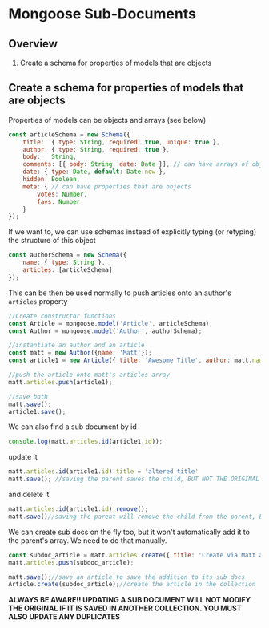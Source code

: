 # Mongoose Sub-Documents

## Overview

1. Create a schema for properties of models that are objects

## Create a schema for properties of models that are objects

Properties of models can be objects and arrays (see below)

```javascript
const articleSchema = new Schema({
	title:  { type: String, required: true, unique: true },
	author: { type: String, required: true },
	body:   String,
	comments: [{ body: String, date: Date }], // can have arrays of objects with specific properties
	date: { type: Date, default: Date.now },
	hidden: Boolean,
	meta: { // can have properties that are objects
		votes: Number,
		favs: Number
	}
});
```

If we want to, we can use schemas instead of explicitly typing (or retyping) the structure of this object

```javascript
const authorSchema = new Schema({
	name: { type: String },
	articles: [articleSchema]
});
```

This can be then be used normally to push articles onto an author's `articles` property

```javascript
//Create constructor functions
const Article = mongoose.model('Article', articleSchema);
const Author = mongoose.model('Author', authorSchema);

//instantiate an author and an article
const matt = new Author({name: 'Matt'});
const article1 = new Article({ title: 'Awesome Title', author: matt.name }); //Note that

//push the article onto matt's articles array
matt.articles.push(article1);

//save both
matt.save();
article1.save();
```

We can also find a sub document by id

```javascript
console.log(matt.articles.id(article1.id));
```

update it

```javascript
matt.articles.id(article1.id).title = 'altered title'
matt.save(); //saving the parent saves the child, BUT NOT THE ORIGINAL SAVED IN THE ARTICLES COLLECTION
```

and delete it

```javascript
matt.articles.id(article1.id).remove();
matt.save()//saving the parent will remove the child from the parent, BUT WILL NOT REMOVE THE ORIGINAL SAVED IN THE ARTICLES COLLECTION
```

We can create sub docs on the fly too, but it won't automatically add it to the parent's array. We need to do that manually.

```javascript
const subdoc_article = matt.articles.create({ title: 'Create via Matt article property', author: matt.name });
matt.articles.push(subdoc_article);

matt.save();//save an article to save the addition to its sub docs
Article.create(subdoc_article);//create the article in the collection
```

**ALWAYS BE AWARE!! UPDATING A SUB DOCUMENT WILL NOT MODIFY THE ORIGINAL IF IT IS SAVED IN ANOTHER COLLECTION. YOU MUST ALSO UPDATE ANY DUPLICATES**
